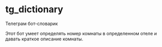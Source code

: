 # tg_dictionary
Телеграм бот-словарик

Этот бот умеет определять номер комнаты в определенном отеле и давать краткое описание комнаты.